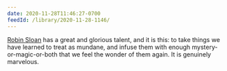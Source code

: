 ```yaml
---
date: 2020-11-28T11:46:27-0700
feedId: /library/2020-11-28-1146/
---
```


[Robin Sloan] has a great and glorious talent, and it is this: to take things we have learned to treat as mundane, and infuse them with enough mystery-or-magic-or-both that we feel the wonder of them again. It is genuinely marvelous.

[Robin Sloan]: http://robinsloan.com
